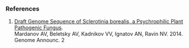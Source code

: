 ### References

1.  [Draft Genome Sequence of Sclerotinia borealis, a Psychrophilic
    Plant Pathogenic
    Fungus](http://europepmc.org/abstract/MED/24459262).\
    Mardanov AV, Beletsky AV, Kadnikov VV, Ignatov AN, Ravin NV. 2014.
    Genome Announc. 2
